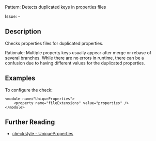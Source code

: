 Pattern: Detects duplicated keys in properties files

Issue: -

## Description

Checks properties files for duplicated properties. 

Rationale: Multiple property keys usually appear after merge or rebase of several branches. While there are no errors in runtime, there can be a confusion due to having different values for the duplicated properties. 

## Examples

To configure the check: 
    
    
    <module name="UniqueProperties">
        <property name="fileExtensions" value="properties" />
    </module>

## Further Reading

* [checkstyle - UniqueProperties](http://checkstyle.sourceforge.net/config_misc.html#UniqueProperties)